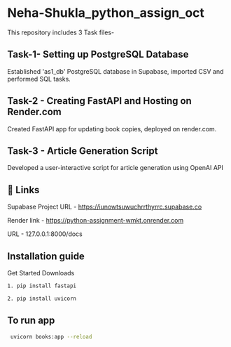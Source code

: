 
# Neha-Shukla_python_assign_oct

This repository includes 3 Task files-


## Task-1- Setting up PostgreSQL Database

Established 'as1_db' PostgreSQL database in Supabase, imported CSV and performed SQL tasks.


## Task-2 - Creating FastAPI and Hosting on Render.com

Created FastAPI app for updating book copies, deployed on render.com.
## Task-3 - Article Generation Script

Developed a user-interactive script for article generation using OpenAI API
## 🔗 Links
 
 Supabase Project URL - https://iunowtsuwuchrrthyrrc.supabase.co

 Render link - https://python-assignment-wmkt.onrender.com

 URL - 127.0.0.1:8000/docs

## Installation guide

Get Started Downloads

```bash
1. pip install fastapi

2. pip install uvicorn
```
    
## To run app



```bash
 uvicorn books:app --reload
```

